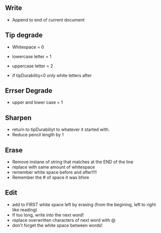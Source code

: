 ## Write
 * Append to end of current document
 
## Tip degrade
 * Whitespace = 0
 * lowercase letter = 1
 * uppercase letter = 2
 
 * if tipDurability=0 only white letters after
 
## Errser Degrade
 * upper and lower case = 1

 
## Sharpen
 * return to tipDurabiliyt to whatever it started with.
 * Reduce pencil length by 1
 
## Erase
 * Remove instane of string that matches at the END of the line
 * replace with same amount of whitespace
 * remember white space before and after!!!!
 * Remember the # of space it was bfore
 
## Edit
 * add to FIRST white space left by erasing (from the begining, left to right like reading)
 * If too long, write into the next word!
 * replace overwritten characters of next word with @
 * don't forget the white space between words!